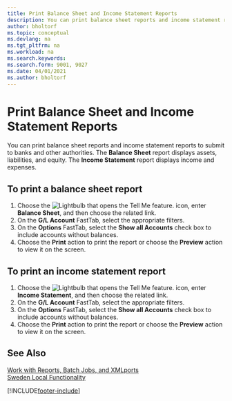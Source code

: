 ```yaml
---
title: Print Balance Sheet and Income Statement Reports
description: You can print balance sheet reports and income statement reports to submit to banks and other authorities.
author: bholtorf
ms.topic: conceptual
ms.devlang: na
ms.tgt_pltfrm: na
ms.workload: na
ms.search.keywords:
ms.search.form: 9001, 9027
ms.date: 04/01/2021
ms.author: bholtorf
---
```

# Print Balance Sheet and Income Statement Reports
You can print balance sheet reports and income statement reports to submit to banks and other authorities. The **Balance Sheet** report displays assets, liabilities, and equity. The **Income Statement** report displays income and expenses.  

## To print a balance sheet report  

1.  Choose the ![Lightbulb that opens the Tell Me feature.](../../media/ui-search/search_small.png "Tell me what you want to do") icon, enter **Balance Sheet**, and then choose the related link.  
2.  On the **G/L Account** FastTab, select the appropriate filters.  
3.  On the **Options** FastTab, select the **Show all Accounts** check box to include accounts without balances.  
4.  Choose the **Print** action to print the report or choose the **Preview** action to view it on the screen.  

## To print an income statement report  

1.  Choose the ![Lightbulb that opens the Tell Me feature.](../../media/ui-search/search_small.png "Tell me what you want to do") icon, enter **Income Statement**, and then choose the related link.  
2.  On the **G/L Account** FastTab, select the appropriate filters.  
3.  On the **Options** FastTab, select the **Show all Accounts** check box to include accounts without balances.  
4.  Choose the **Print** action to print the report or choose the **Preview** action to view it on the screen.  

## See Also  
 [Work with Reports, Batch Jobs, and XMLports](../../ui-work-report.md)   
 [Sweden Local Functionality](sweden-local-functionality.md)


[!INCLUDE[footer-include](../../includes/footer-banner.md)]